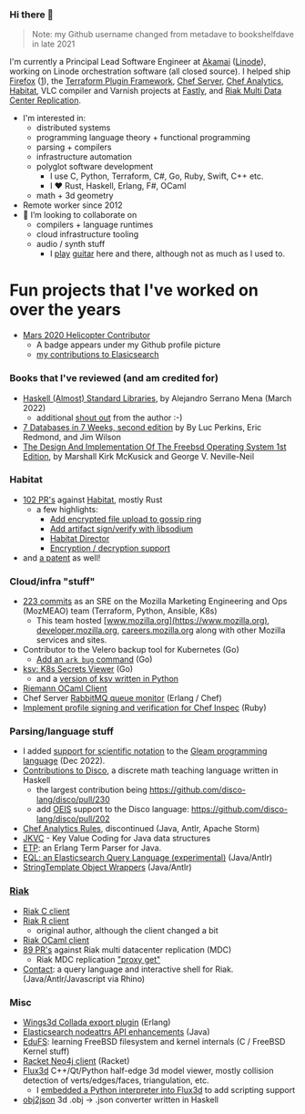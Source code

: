 ### Hi there 👋

> Note: my Github username changed from metadave to bookshelfdave in late 2021

I'm currently a Principal Lead Software Engineer at [Akamai](https://www.akamai.com/) ([Linode](https://www.linode.com/)), working on Linode orchestration software (all closed source). I helped ship [Firefox](https://www.mozilla.org/en-US/firefox/new/) ([1](https://www.mozilla.org/credits/)), the [Terraform Plugin Framework](https://www.hashicorp.com/blog/terraform-plugin-framework-is-now-generally-available), [Chef Server](https://github.com/chef/chef-server/), [Chef Analytics](https://www.chef.io/blog/meet-the-chef-analytics-platform), [Habitat](https://community.chef.io/tools/chef-habitat), VLC compiler and Varnish projects at [Fastly](https://www.fastly.com/), and [Riak Multi Data Center Replication](https://docs.riak.com/riak/kv/latest/using/cluster-operations/v3-multi-datacenter/index.html). 

- I'm interested in:
	- distributed systems
	- programming language theory + functional programming
	- parsing + compilers
	- infrastructure automation
	- polyglot software development
	  - I use C, Python, Terraform, C#, Go, Ruby, Swift, C++ etc.
	  - I ♥️ Rust, Haskell, Erlang, F#, OCaml
	- math + 3d geometry
- Remote worker since 2012
- 👯 I’m looking to collaborate on
  - compilers + language runtimes
  - cloud infrastructure tooling
  - audio / synth stuff
    - I [play](https://vimeo.com/259783641) [guitar](https://vimeo.com/686513948) here and there, although not as much as I used to.
   
      
<a name="portfolio"></a>

# Fun projects that I've worked on over the years 

- [Mars 2020 Helicopter Contributor](https://github.com/readme/featured/nasa-ingenuity-helicopter)
  - A badge appears under my Github profile picture
  - [my contributions to Elasicsearch](https://github.com/elastic/elasticsearch/pull/12534)

### Books that I've reviewed (and am credited for)

- [Haskell (Almost) Standard Libraries](https://leanpub.com/haskell-stdlibs/), by Alejandro Serrano Mena (March 2022)
	- additional [shout out](https://twitter.com/trupill/status/1504823957429661705) from the author :-)
- [7 Databases in 7 Weeks, second edition](https://7dbs.io/) by By Luc Perkins, Eric Redmond, and Jim Wilson
- [The Design And Implementation Of The Freebsd Operating System 1st Edition](https://www.amazon.com/Design-Implementation-FreeBSD-Operating-System/dp/0201702452/ref=sr_1_2?keywords=the+design+and+implementation+of+the+freebsd+operating+system&qid=1647620400&s=books&sprefix=the+design+and+implemenat%2Cstripbooks%2C68&sr=1-2), by Marshall Kirk McKusick and George V. Neville-Neil 


### Habitat

- [102 PR's](https://github.com/habitat-sh/habitat/pulls?q=is%3Apr+author%3Abookshelfdave+is%3Aclosed) against [Habitat](https://habitat.sh), mostly Rust
  - a few highlights:
    - [Add encrypted file upload to gossip ring](https://github.com/habitat-sh/habitat/pull/452)
    - [Add artifact sign/verify with libsodium](https://github.com/habitat-sh/habitat/pull/357)
    - [Habitat Director](https://github.com/habitat-sh/habitat/pull/541)
    - [Encryption / decryption support](https://github.com/habitat-sh/habitat/pull/171)
- and [a patent](https://www.uspto.report/patent/app/20170351868) as well! 

### Cloud/infra "stuff"

- [223 commits](https://github.com/mozmeao/infra/pulls?q=is%3Apr+is%3Aclosed+author%3Abookshelfdave) as an SRE on the Mozilla Marketing Engineering and Ops (MozMEAO) team (Terraform, Python, Ansible, K8s)
  - This team hosted [www.mozilla.org](https://www.mozilla.org), [developer.mozilla.org](https://developer.mozilla.org), [careers.mozilla.org](https://careers.mozilla.org) along with other Mozilla services and sites.
- Contributor to the Velero backup tool for Kubernetes (Go)
	- [Add an `ark bug` command](https://github.com/vmware-tanzu/velero/pull/774) (Go)
- [ksv: K8s Secrets Viewer](https://github.com/bookshelfdave/ksv) (Go)
  - and a [version of ksv written in Python](https://github.com/bookshelfdave/ksv.py)
- [Riemann OCaml Client](https://github.com/bookshelfdave/riemann-ocaml-client)
- Chef Server [RabbitMQ queue monitor](https://github.com/chef/chef-server/pull/570) (Erlang / Chef)
- [Implement profile signing and verification for Chef Inspec](https://github.com/inspec/inspec/pull/1228) (Ruby)


### Parsing/language stuff
- I added [support for scientific notation](https://github.com/gleam-lang/gleam/pull/1903) to the [Gleam programming language](https://gleam.run/) (Dec 2022).
- [Contributions to Disco](https://github.com/disco-lang/disco/pulls?q=is%3Apr+author%3A%40me+is%3Aclosed), a discrete math teaching language written in Haskell
  - the largest contribution being https://github.com/disco-lang/disco/pull/230
  - add [OEIS](https://oeis.org/) support to the Disco language: https://github.com/disco-lang/disco/pull/202
- [Chef Analytics Rules](https://docs-archive.chef.io/release/analytics/analytics_rules.html), discontinued (Java, Antlr, Apache Storm)
- [JKVC](https://github.com/bookshelfdave/JKVC) - Key Value Coding for Java data structures
- [ETP](https://github.com/bookshelfdave/etp): an Erlang Term Parser for Java.
- [EQL: an Elasticsearch Query Language (experimental)](https://github.com/bookshelfdave/eql) (Java/Antlr)
- [StringTemplate Object Wrappers](https://github.com/bookshelfdave/stow) (Java/Antlr)

### [Riak](https://en.wikipedia.org/wiki/Riak)

- [Riak C client](https://github.com/bookshelfdave/riak-c-client)
- [Riak R client](https://github.com/bookshelfdave/riak-r-client)
	- original author, although the client changed a bit
- [Riak OCaml client](https://github.com/bookshelfdave/riak-ocaml-client)
- [89 PR's](https://github.com/basho/riak_repl/pulls?q=is%3Apr+author%3Abookshelfdave+is%3Aclosed) against Riak multi datacenter replication (MDC)
  - Riak MDC replication ["proxy get"](https://github.com/basho/riak_repl/pull/75)
- [Contact](https://github.com/bookshelfdave/contact): a query language and interactive shell for Riak. (Java/Antlr/Javascript via Rhino)


### Misc

- [Wings3d Collada export plugin](https://github.com/bjorng/wings/blob/master/plugins_src/import_export/wpc_collada.erl) (Erlang)
- [Elasticsearch nodeattrs API enhancements](https://github.com/elastic/elasticsearch/pull/12534) (Java)
- [EduFS](https://github.com/bookshelfdave/edufs): learning FreeBSD filesystem and kernel internals (C / FreeBSD Kernel stuff)
- [Racket Neo4j client](https://github.com/bookshelfdave/neo4j.rkt) (Racket)
- [Flux3d](https://github.com/bookshelfdave/FluxModeler) C++/Qt/Python half-edge 3d model viewer, mostly collision detection of verts/edges/faces, triangulation, etc. 
  - I [embedded a Python interpreter into Flux3d](https://github.com/bookshelfdave/FluxModeler/blob/python_dead/src/FluxCore.cpp#L690) to add scripting support
- [obj2json](https://github.com/bookshelfdave/obj2json) 3d .obj -> .json converter written in Haskell

